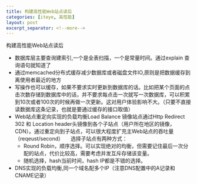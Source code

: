 ```yaml
---
title: 构建高性能Web站点读后
categories: [iteye, 高性能]
layout: post
excerpt_separator: <!--more-->
---
```

构建高性能Web站点读后<!--more-->

- 数据库层主要查询建索引,一个是全表扫描，一个是常量时间。通过explain 查询语句就知道了   
- 通过memcached分布式缓存减少数据库或者磁盘文件IO,原则是把数据缓存到离使用者最近的地方   
- 写操作也可以缓存，如果不要求实时更新到数据库的话。比如把某个页面的点击次数存储到数据库中的话，并不要求每点击一次就写一次数据库，可以积累到10次或者100次的时候再做一次更新。这对用户体验影响不大。（只要不直接读数据库这条记录，也就是要通过缓存的接口取值）   
- Web站点重定向实现的负载均衡Load Balance
镜像站点通过Http Redirect 302 和 Location header头镜像到各个子站点（用户所在地区的镜像，CDN）。通过重定向到子站点，可以很大程度扩充主Web站点的吞吐量（reqeust/second）     
选择子站点有两种方式：     
     - Round Robin，顺序选择。可以实现绝对的均衡，但需要记住最后一次分配的站点，代价比较高，需要考虑并发互斥存储该变量。     
     - 随机选择，hash当前时间，hash IP都是不错的选择。   
- DNS实现的负载均衡,同一个域名配多个IP（注意DNS配置中的A记录和CNAME记录）
